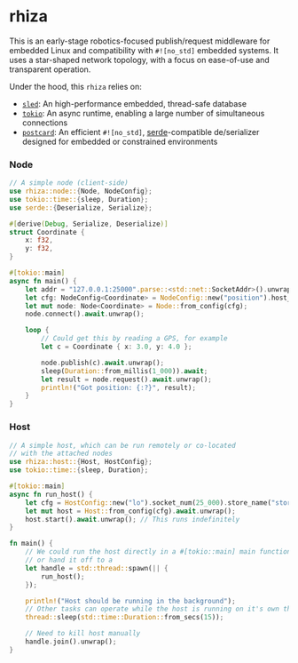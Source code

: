 # rhiza

This is an early-stage robotics-focused publish/request middleware for embedded Linux and compatibility with  `#![no_std]` embedded systems. It uses a star-shaped network topology, with a focus on ease-of-use and transparent operation.  

Under the hood, this `rhiza` relies on:
* [`sled`](https://github.com/spacejam/sled): An high-performance embedded, thread-safe database 
* [`tokio`](https://tokio.rs): An async runtime, enabling a large number of simultaneous connections
* [`postcard`](https://github.com/jamesmunns/postcard): An efficient `#![no_std]`, [serde](https://serde.rs/)-compatible de/serializer designed for embedded or constrained environments 

### Node
```rust
// A simple node (client-side)
use rhiza::node::{Node, NodeConfig};
use tokio::time::{sleep, Duration};
use serde::{Deserialize, Serialize};

#[derive(Debug, Serialize, Deserialize)]
struct Coordinate {
    x: f32,
    y: f32,
}

#[tokio::main]
async fn main() {
    let addr = "127.0.0.1:25000".parse::<std::net::SocketAddr>().unwrap();
    let cfg: NodeConfig<Coordinate> = NodeConfig::new("position").host_addr(addr);
    let mut node: Node<Coordinate> = Node::from_config(cfg);
    node.connect().await.unwrap();

    loop {
        // Could get this by reading a GPS, for example
        let c = Coordinate { x: 3.0, y: 4.0 };

        node.publish(c).await.unwrap();
        sleep(Duration::from_millis(1_000)).await;
        let result = node.request().await.unwrap();
        println!("Got position: {:?}", result);
    }
}

```
### Host 
```rust
// A simple host, which can be run remotely or co-located
// with the attached nodes 
use rhiza::host::{Host, HostConfig};
use tokio::time::{sleep, Duration};

#[tokio::main]
async fn run_host() {
    let cfg = HostConfig::new("lo").socket_num(25_000).store_name("store");
    let mut host = Host::from_config(cfg).await.unwrap();
    host.start().await.unwrap(); // This runs indefinitely
}

fn main() {
    // We could run the host directly in a #[tokio::main] main function
    // or hand it off to a
    let handle = std::thread::spawn(|| {
        run_host();
    });

    println!("Host should be running in the background");
    // Other tasks can operate while the host is running on it's own thread
    thread::sleep(std::time::Duration::from_secs(15));

    // Need to kill host manually
    handle.join().unwrap();
}

```